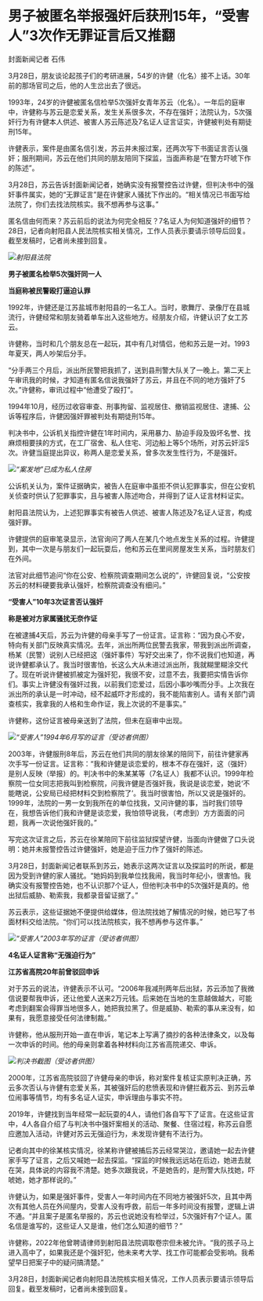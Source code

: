 # 男子被匿名举报强奸后获刑15年，“受害人”3次作无罪证言后又推翻

封面新闻记者 石伟

3月28日，朋友谈论起孩子们的考研进展，54岁的许健（化名）接不上话。30年前的那场官司之后，他的人生岔出去了很远。

1993年，24岁的许健被匿名信检举5次强奸女青年苏云（化名）。一年后的庭审中，许健称与苏云是恋爱关系，发生关系很多次，不存在强奸；法院认为，5次强奸行为有许健本人供述、被害人苏云陈述及7名证人证言证实，许健被判处有期徒刑15年。

许健表示，案件是由匿名信引发，苏云并未报过案，还两次写下书面证言否认强奸；服刑期间，苏云在他们共同的朋友陪同下探监，当面声称是“在警方吓唬下作的陈述”。

3月28日，苏云告诉封面新闻记者，她确实没有报警控告过许健，但判决书中的强奸事件属实，她的“无罪证言”是在许健家人骚扰下作出的。“相关情况已书面写给法院了，你们去找法院核实。我不想再参与这事。”

匿名信由何而来？苏云前后的说法为何完全相反？7名证人为何知道强奸的细节？28日，记者向射阳县人民法院核实相关情况，工作人员表示要请示领导后回复。截至发稿时，记者尚未接到回复。

![](https://inews.gtimg.com/news_bt/O-AaaNyMW-OidSh4_qzVEv-ePl-9kbjUtCtNjxNfdNhhMAA/1000)_射阳县法院_

**男子被匿名检举5次强奸同一人**

**当庭称被民警殴打逼迫认罪**

1992年，许健还是江苏盐城市射阳县的一名工人。当时，歌舞厅、录像厅在县城流行，许健经常和朋友骑着单车出入这些地方。经朋友介绍，许健认识了女工苏云。

许健称，当时和几个朋友总在一起玩，其中有几对情侣，他和苏云是一对。1993年夏天，两人吵架后分手。

“分手两三个月后，派出所民警把我抓了，送到县刑警大队关了一晚上。第二天上午审讯我的时候，才知道有匿名信说我强奸了苏云，并且在不同的地方强奸了5次。”许健称，审讯过程中“他遭受了殴打”。

1994年10月，经历过收容审查、刑事拘留、监视居住、撤销监视居住、逮捕、公诉等程序后，许健因强奸罪被判处有期徒刑15年。

判决书中，公诉机关指控许健在1年时间内，采用暴力、胁迫手段及毁坏名誉、找麻烦相要挟的方式，在工厂宿舍、私人住宅、河边船上等5个场所，对苏云奸淫5次。许健当庭提出异议，称两人是恋爱关系，曾多次发生性行为，不是强奸。

![](https://inews.gtimg.com/news_bt/OGTHMo--uklUhzc7-yS2jKmlYPFy141SSjG2qOdjwo3o4AA/1000)_“案发地”已成为私人住房_

公诉机关认为，案件证据确实，被告人在庭审中虽拒不供认犯罪事实，但在公安机关侦查时供认了犯罪事实，且与被害人陈述吻合，并得到了证人证言材料证实。

射阳县法院认为，上述犯罪事实有被告人供述、被害人陈述及7名证人证言，构成强奸罪。

许健提供的庭审笔录显示，法官询问了两人在某几个地点发生关系的过程。许健提到，其中一次是与朋友们一起玩耍后，他和苏云在里间房屋发生关系，当时朋友们在外间。

法官对此细节追问“你在公安、检察院调查期间怎么说的”，许健回复说，“公安按苏云的材料硬要我承认强奸，检察院调查没有细问。”

**“受害人”10年3次证言否认强奸**

**称是被对方家属骚扰无奈作证**

在被逮捕4天后，苏云为许健的母亲手写了一份证言。证言称：“因为良心不安，特向有关部门反映真实情况。去年，派出所两位民警去我家，带我到派出所调查，杨某（民警）说别人已经把这（强奸事件）写好交出来了，你不说我们也知道，再说许健都承认了。我当时很害怕，长这么大从未进过派出所，我就糊里糊涂交代了。现在听说许健被抓被定为强奸犯，我很不安，过意不去，我要把实情告诉你们。事实上许健没有强奸过我，以前我们恋爱过，后因小事吵嘴而分手。上次我在派出所的承认是一时冲动，经不起威吓才形成的，我不能陷害别人。请有关部门调查核实，我拿我的人格和生命作证，我上次说的不是事实。”

许健称，这份证言被母亲送到了法院，但未在庭审中出现。

![](https://inews.gtimg.com/news_bt/OZRiFald_bpzohRgdwnlLyrFhFANfjZOe0bRY4Upsy-yAAA/1000)_“受害人”1994年6月写的证言（受访者供图）_

2003年，许健服刑8年后，苏云在他们共同的朋友徐某的陪同下，前往许健家再次手写一份证言。证言称：“我和许健是谈恋爱的，根本不存在强奸，这（强奸）是别人反映（举报）的。判决书中的朱某某等（7名证人）我都不认识。1999年检察院一位女同志把我叫到检察院，问我许健是否强奸我，我说是谈恋爱，她说‘不能瞎说，公安局已经把材料交到检察院了’。我当时很害怕，所以又说是强奸的。1999年，法院的一男一女到我所在的单位找我，又问许健的事，当时我们领导在，我想告诉他们我和许健是谈恋爱，我怕领导说我，（考虑到）方方面面的问题，我再一次说他强奸我的。”

写完这次证言之后，苏云在徐某陪同下前往监狱探望许健，当面向许健做了口头说明：她并未报警控告过许健强奸，她是迫于压力作了强奸的陈述。

3月28日，封面新闻记者联系到苏云，她表示这两次证言以及探监时的所说，都是因为受到许健的家人骚扰。“她妈妈到我单位找我闹，我当时年纪小，很害怕。我确实没有报警控告她，也不认识那7个证人，但他判决书中的5次强奸是真的。他出狱后威胁、勒索我，我都录音留证据了。”

苏云表示，这些证据她不便提供给媒体，但法院找她了解情况的时候，她已写了书面材料交给法院。“你们可以找法院核实，我不想再参与这件事。”

![](https://inews.gtimg.com/news_bt/OWKm5ZS0LMxXkory6CHS4CwX2ZW6_yBOISsTSNDfJkQFsAA/1000)_“受害人”2003年写的证言（受访者供图）_

**4名证人证言称“无强迫行为”**

**江苏省高院20年前曾驳回申诉**

对于苏云的说法，许健表示不认可。“2006年我减刑两年后出狱，苏云添加了我微信说要帮我申诉，还让他爱人送来2万元钱。后来她在当地的生意越做越大，可能考虑到翻案会得罪当地很多人，她把我拉黑了。但是威胁、勒索的事从来没有，如果有，我愿意接受任何法律制裁。”

许健称，他从服刑开始一直在申诉，笔记本上写满了摘抄的各种法律条文，以及每一次申诉的时间。他的母亲则拿着各种材料向江苏省高院递交、申诉。

![](https://inews.gtimg.com/news_bt/O2__jHREnMU5WEULV_mP4c2cReB3Jv9896lgZP6dKbN0kAA/1000)_判决书截图（受访者供图）_

2000年，江苏省高院驳回了许健母亲的申诉，称对案件复核证实原判决正确，苏云多次否认与许健有恋爱关系，其被强奸后的悲愤表现和许健拦截苏云、到苏云单位闹事等情节，均有多名证人证实，申诉理由与事实不符。

2019年，许健找到当年经常一起玩耍的4人，请他们各自写下了证言。在这些证言中，4人各自介绍了与判决书中强奸案相关的活动、聚餐、住宿过程，称苏云自愿应邀加入活动，许健对苏云无强迫行为，未发现许健有不法行为。

记者向其中的徐某核实情况，徐某称许健被捕后苏云经常哭泣，邀请她一起去许健家手写了证言，之后又喊她一起去探监。“探监的时候我远远站在后边，她进去就在哭，具体说的内容我不清楚。她多次跟我说，不是她告的，是刑警大队找她，吓唬她，她才那样说的。”

许健认为，如果是强奸事件，受害人一年时间内在不同地方被强奸5次，且其中两次有其他人员在外间屋内，受害人没有呼救，前后一年多时间没有报警，逻辑上讲不通。“并且案子是匿名举报的，苏云也说她没有检举过，5次强奸有7个证人。匿名信是谁写的，这些证人又是谁，他们怎么知道的细节？”

许健称，2022年他曾聘请律师到射阳县法院调取卷宗但未被允许。“我的孩子马上进入高中了，如果我还是个强奸犯，他未来考大学、找工作可能都会受影响。我希望早日把案子中的疑问搞清楚。”

3月28日，封面新闻记者向射阳县法院核实相关情况，工作人员表示要请示领导后回复。截至发稿时，记者尚未接到回复。

